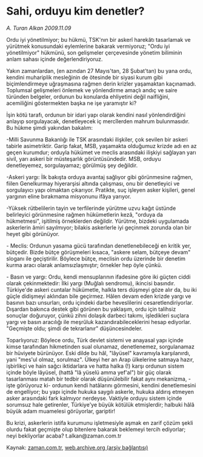 # Sahi, orduyu kim denetler?

*A. Turan Alkan 2009.11.09*

<tr><td class="metin" colspan="2" style="padding-top: 20px; padding-left: 5px; ">Ordu iyi yönetilmiyor; bu hükmü, TSK'nın bir askerî harekâtı tasarlamak ve yürütmek konusundaki eylemlerine bakarak vermiyoruz; "Ordu iyi yönetilmiyor" hükmünü, son gelişmeler çerçevesinde yönetim biliminin anlam sahası içinde değerlendiriyoruz.</td></tr><tr><td class="metin" colspan="2" style="padding-top: 20px; padding-left: 5px; "><p> Yakın zamanlardan, (en azından 27 Mayıs'tan, 28 Şubat'tan) bu yana ordu, kendini muhariplik mesleğinin de ötesinde bir siyasi kurum gibi biçimlendirmeye uğraşmasına rağmen derin krizler yaşamaktan kaçınamadı. Toplumsal gelişmeleri önlemek ve yönlendirme amaçlı andıç ve saire türünden belgeler, ordunun bu konularda ehliyetini değil naifliğini, acemiliğini göstermekten başka ne işe yaramıştır ki?
<p> İşin kötü tarafı, ordunun bir idari yapı olarak kendini nasıl yönlendirdiğini anlayıp sorgulayacak, denetleyecek iç mercîlerden mahrum bulunmasıdır. Bu hükme şimdi yakından bakalım:
<p> -Milli Savunma Bakanlığı ile TSK arasındaki ilişkiler, çok sevilen bir askeri tabirle asimetriktir. Garip fakat, MSB, yaşamakta olduğumuz krizde adı en az geçen kurumdur; orduyla hükümet ve meclis arasındaki ilişkiyi sağlayan yarı sivil, yarı askeri bir müsteşarlık görüntüsündedir. MSB, orduyu denetleyemez, sorgulayamaz; görülmüş şey değildir.
<p> -Askeri yargı: İlk bakışta orduya avantaj sağlıyor gibi görünmesine rağmen, fiilen Genelkurmay hiyerarşisi altında çalışması, onu bir denetleyici ve sorgulayıcı yapı olmaktan çıkarıyor. Pratikte, suç işleyen asker kişileri, genel yargının eline bırakmama misyonunu ifâya yarıyor.
<p> -Yüksek rütbelilerin tayin ve terfilerinde yürütme uzvu kağıt üstünde belirleyici görünmesine rağmen hükümetlerin kezâ, "orduya da hükmetmesi", işitilmiş örneklerden değildir. Yürütme, bizdeki uygulamada askerlerin âmiri sayılmıyor; bilakis askerlerle iyi geçinmek zorunda olan bir heyet gibi görünüyor.
<p> - Meclis: Ordunun yasama gücü tarafından denetlenebileceği en kritik yer, bütçedir. Bizde bütçe görüşmeleri kısaca, "askere selam, bütçeye devam" sloganı ile geçiştirilir. Böylece bütçe, meclisin ordu üzerinde bir denetim kurma aracı olarak anlamsızlaşmıştır; örnekler hep öyle çünkü.
<p> - Basın ve yargı: Ordu, kendi mensuplarının ifadesine göre iki güçten ciddi olarak çekinmektedir: İlki yargı (Muğlalı sendromu), ikincisi basındır. Türkiye'de askeri cuntalar hükümetle, halkla ters düşmeyi göze alır da, bu iki güçle didişmeyi aklından bile geçirmez. Hâlen devam eden krizde yargı ve basının bazı unsurları, ordu içindeki darbe heveslilerini cesaretlendiriyorlar. Dışardan bakınca destek gibi görünen bu yaklaşım, ordu için talihsiz sonuçlar doğuruyor, çünkü zihni dolaşık darbeci takımı, işledikleri suçlara yargı ve basın aracılığı ile meşrûluk kazandırabileceklerini hesap ediyorlar. "Geçmişte oldu; şimdi de tekrarlanır" düşüncesindeler.
<p> Toparlıyoruz: Böylece ordu, Türk devlet sistemi ve anayasal yapı içinde kimse tarafından hikmetinden sual olunamaz, denetlenemez, sorgulanamaz bir hüviyete bürünüyor. Eski dilde bu hâl, "lâyüsel" kavramıyla karşılanırdı, yani "mes'ul olmaz, sorulmaz". Ülkeyi her an Arap ülkelerine satmaya hazır, işbirlikçi ve hain sağcı iktidarlara ve hatta halka (!) karşı ordunun sistem içinde böyle lâyüsel, (hattâ "lâ yüselü amma yef'al") bir güç olarak tasarlanması matah bir tedbir olarak düşünülebilir fakat aynı mekanizma, -işte görüyoruz ki- ordunun kendi hatâlarını görmesini, kendini denetlemesini de engelliyor; bu yapı içinde hukuka saygılı askerle, hukuka aldırış etmeyen asker arasındaki fark kalmıyor nerdeyse. Vaktiyle orduyu sistem içinde sorumsuz hale getirenler, Türkiye'ye büyük kötülük etmişlerdir; halbuki hâlâ büyük adam muamelesi görüyorlar, gariptir!
<p> Bu krizi, askerlerin istifa kurumunu işletmesiyle aşmak en zarif çözüm şekli olurdu fakat geçmişte olup bitenlere bakarak beklemeyi tercih ediyorlar; neyi bekliyorlar acaba? t.alkan@zaman.com.tr<br/></p></p></p></p></p></p></p></p></p></td></tr>

Kaynak: [zaman.com.tr](http://zaman.com.tr/yazar.do?yazino=913350), [web.archive.org (arşiv bağlantısı)](http://web.archive.org/web/20100107022110/http://www.zaman.com.tr:80/yazar.do?yazino=913350)
